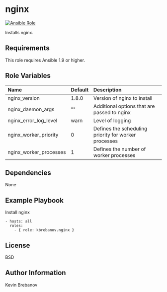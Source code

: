 nginx
=====

[![Ansible Role](https://img.shields.io/ansible/role/4966.svg)](https://galaxy.ansible.com/list#/roles/4966)

Installs nginx.

Requirements
------------

This role requires Ansible 1.9 or higher.

Role Variables
--------------

| Name                   | Default | Description                                          |
|:-----------------------|:--------|:-----------------------------------------------------|
| nginx_version          | 1.8.0   | Version of nginx to install                          |
| nginx_daemon_args      | ""      | Additional options that are passed to nginx          |
| nginx_error_log_level  | warn    | Level of logging                                     |
| nginx_worker_priority  | 0       | Defines the scheduling priority for worker processes |
| nginx_worker_processes | 1       | Defines the number of worker processes               |


Dependencies
------------

None

Example Playbook
----------------

Install nginx
```
- hosts: all
  roles:
    - { role: kbrebanov.nginx }
```

License
-------

BSD

Author Information
------------------

Kevin Brebanov
